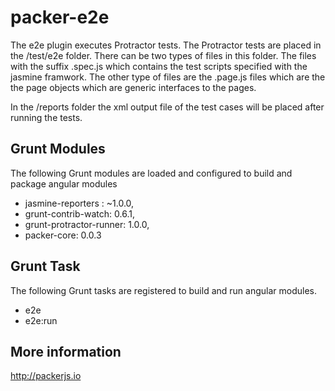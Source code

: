 packer-e2e
==========
The e2e plugin executes Protractor tests. The Protractor tests are placed in the /test/e2e folder. There can be two types of files in this folder. The files with the suffix .spec.js which contains the test scripts specified with the jasmine framwork. The other type of files are the .page.js files which are the the page objects which are generic interfaces to the pages.

In the /reports folder the xml output file of the test cases will be placed after running the tests.

Grunt Modules
------------
The following Grunt modules are loaded and configured to build and package angular modules

- jasmine-reporters : ~1.0.0,  
- grunt-contrib-watch: 0.6.1,
- grunt-protractor-runner: 1.0.0,
- packer-core: 0.0.3


Grunt Task
----------
The following Grunt tasks are registered to build and run angular modules.

- e2e
- e2e:run

More information
----------------
http://packerjs.io

